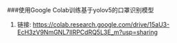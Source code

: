###使用Google Colab训练基于yolov5的口罩识别模型
1. 链接: https://colab.research.google.com/drive/15aU3-EcH3zV9NmGNL7IlRPCdRQ5L3E_m?usp=sharing
